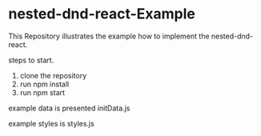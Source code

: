 # nested-dnd-react-Example

This Repository illustrates the example how to implement the nested-dnd-react.

steps to start.

1. clone the repository
2. run npm install
3. run npm start

example data is presented initData.js

example styles is styles.js
